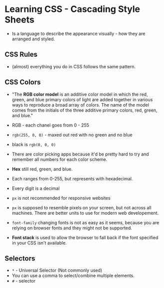 # Learning CSS - Cascading Style Sheets

- Is a language to describe the appearance visually - how they are arranged and styled.

## CSS Rules
  - (almost) everything you do in CSS follows the same pattern.

## CSS Colors
  - "The **RGB color model** is an additive color model in which the red, green, and blue primary colors of light are added together in various ways to reproduce a broad array of colors. The name of the model comes from the initials of the three additive primary colors, red, green, and blue."
  - RGB - each chanel goes from 0 - 255
  - `rgb(255, 0, 0)` - maxed out red with no green and no blue
  - black is `rgb(0, 0, 0)`
  - There are color picking apps because it'd be pretty hard to try and remember all numbers for each color scheme.
  - **Hex** still red, green, and blue.
  - Each ranges from 0-255, but represents with hexadecimal.
  - Every digit is a decimal

  - `px` is not recommended for responsive websites
  - `px` is supposed to resemble pixels on your screen, but not across all machines. There are better units to use for modern web developement.
  - `font-family` changing fonts is not as easy as it seems, because you are relying on browser fonts and they might not be supported.
  - **Font stack** is used to allow the browser to fall back if the font specified in your CSS isn't available.

  ## Selectors
  - `*` - Universal Selector (Not commonly used)
  - You can use a comma to select/combine multiple elements.
  - `#` - selector
